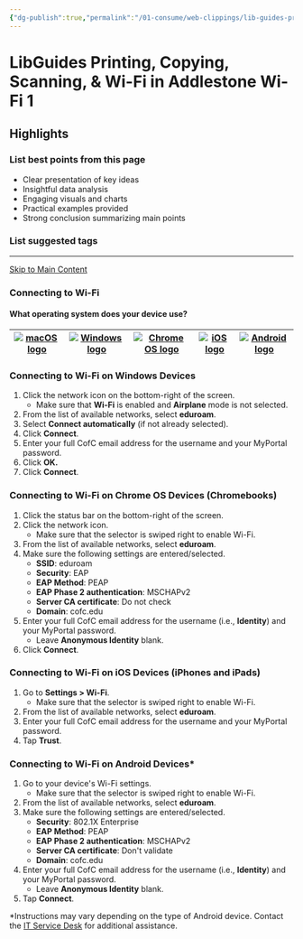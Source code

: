 ```yaml
---
{"dg-publish":true,"permalink":"/01-consume/web-clippings/lib-guides-printing-copying-scanning-and-wi-fi-in-addlestone-wi-fi-1/","title":"LibGuides: Printing, Copying, Scanning, & Wi-Fi in Addlestone: Wi-Fi"}
---
```


# LibGuides Printing, Copying, Scanning, & Wi-Fi in Addlestone Wi-Fi 1
## Highlights


### List best points from this page
- Clear presentation of key ideas
- Insightful data analysis
- Engaging visuals and charts
- Practical examples provided
- Strong conclusion summarizing main points

### List suggested tags

---
[Skip to Main Content](https://libguides.charleston.edu/printing/#s-lg-guide-main)

### Connecting to Wi-Fi

#### What operating system does your device use?

| [![macOS logo](https://libapps.s3.amazonaws.com/accounts/179303/images/Logo_macOS.png)](https://libguides.charleston.edu/printing/wi-fi#s-lg-box-wrapper-34006102) | [![Windows logo](https://libapps.s3.amazonaws.com/accounts/179303/images/Logo_Windows.png)](https://libguides.charleston.edu/printing/wi-fi#s-lg-box-wrapper-34006175) | [![Chrome OS logo](https://libapps.s3.amazonaws.com/accounts/179303/images/Logo_Chrome_OS.png)](https://libguides.charleston.edu/printing/wi-fi#s-lg-box-wrapper-34006178) | [![iOS logo](https://libapps.s3.amazonaws.com/accounts/179303/images/Logo_iOS.png)](https://libguides.charleston.edu/printing/wi-fi#s-lg-box-wrapper-34006165) | [![Android logo](https://libapps.s3.amazonaws.com/accounts/179303/images/Logo_Android.png)](https://libguides.charleston.edu/printing/wi-fi#s-lg-box-wrapper-34006171) |
| --- | --- | --- | --- | --- |

### Connecting to Wi-Fi on Windows Devices

1. Click the network icon on the bottom-right of the screen.
	- Make sure that **Wi-Fi** is enabled and **Airplane** mode is not selected.
2. From the list of available networks, select **eduroam**.
3. Select **Connect automatically** (if not already selected).
4. Click **Connect**.
5. Enter your full CofC email address for the username and your MyPortal password.
6. Click **OK.**
7. Click **Connect**.

### Connecting to Wi-Fi on Chrome OS Devices (Chromebooks)

1. Click the status bar on the bottom-right of the screen.
2. Click the network icon.
	- Make sure that the selector is swiped right to enable Wi-Fi.
3. From the list of available networks, select **eduroam**.
4. Make sure the following settings are entered/selected.
	- **SSID**: eduroam
	- **Security**: EAP
	- **EAP Method**: PEAP
	- **EAP Phase 2 authentication**: MSCHAPv2
	- **Server CA certificate**: Do not check
	- **Domain**: cofc.edu
5. Enter your full CofC email address for the username (i.e., **Identity**) and your MyPortal password.
	- Leave **Anonymous Identity** blank.
6. Click **Connect**.

### Connecting to Wi-Fi on iOS Devices (iPhones and iPads)

1. Go to **Settings > Wi-Fi**.
	- Make sure that the selector is swiped right to enable Wi-Fi.
2. From the list of available networks, select **eduroam**.
3. Enter your full CofC email address for the username and your MyPortal password.
4. Tap **Trust**.

### Connecting to Wi-Fi on Android Devices\*

1. Go to your device's Wi-Fi settings.
	- Make sure that the selector is swiped right to enable Wi-Fi.
2. From the list of available networks, select **eduroam**.
3. Make sure the following settings are entered/selected.
	- **Security**: 802.1X Enterprise
	- **EAP Method**: PEAP
	- **EAP Phase 2 authentication**: MSCHAPv2
	- **Server CA certificate**: Don't validate
	- **Domain**: cofc.edu
4. Enter your full CofC email address for the username (i.e., **Identity**) and your MyPortal password.
	- Leave **Anonymous Identity** blank.
5. Tap **Connect**.

\*Instructions may vary depending on the type of Android device. Contact the [IT Service Desk](https://help.charleston.edu/) for additional assistance.

